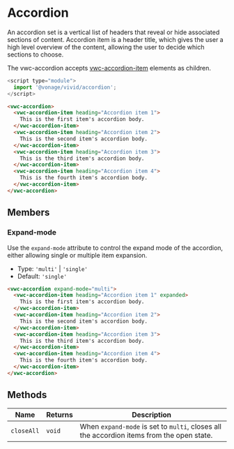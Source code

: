 # Accordion

An accordion set is a vertical list of headers that reveal or hide associated sections of content. Accordion item is a
header title, which gives the user a high level overview of the content, allowing the user to decide which sections to
choose.

The vwc-accordion accepts [vwc-accordion-item](./accordion-item) elements as children.

```js
<script type="module">
  import '@vonage/vivid/accordion';
</script>
```

```html preview full
<vwc-accordion>
  <vwc-accordion-item heading="Accordion item 1">
    This is the first item's accordion body.
  </vwc-accordion-item>
  <vwc-accordion-item heading="Accordion item 2">
    This is the second item's accordion body.
  </vwc-accordion-item>
  <vwc-accordion-item heading="Accordion item 3">
    This is the third item's accordion body.
  </vwc-accordion-item>
  <vwc-accordion-item heading="Accordion item 4">
    This is the fourth item's accordion body.
  </vwc-accordion-item>
</vwc-accordion>
```

## Members

### Expand-mode

Use the `expand-mode` attribute to control the expand mode of the accordion, either allowing single or multiple item expansion.

- Type: `'multi'` | `'single'`
- Default: `'single'`

```html preview full
<vwc-accordion expand-mode="multi">
  <vwc-accordion-item heading="Accordion item 1" expanded>
    This is the first item's accordion body.
  </vwc-accordion-item>
  <vwc-accordion-item heading="Accordion item 2">
    This is the second item's accordion body.
  </vwc-accordion-item>
  <vwc-accordion-item heading="Accordion item 3">
    This is the third item's accordion body.
  </vwc-accordion-item>
  <vwc-accordion-item heading="Accordion item 4">
    This is the fourth item's accordion body.
  </vwc-accordion-item>
</vwc-accordion>
```

## Methods

<div class="table-wrapper">

| Name       | Returns | Description                                                                               |
| ---------- | ------- | ----------------------------------------------------------------------------------------- |
| `closeAll` | `void`  | When `expand-mode` is set to `multi`, closes all the accordion items from the open state. |

</div>
